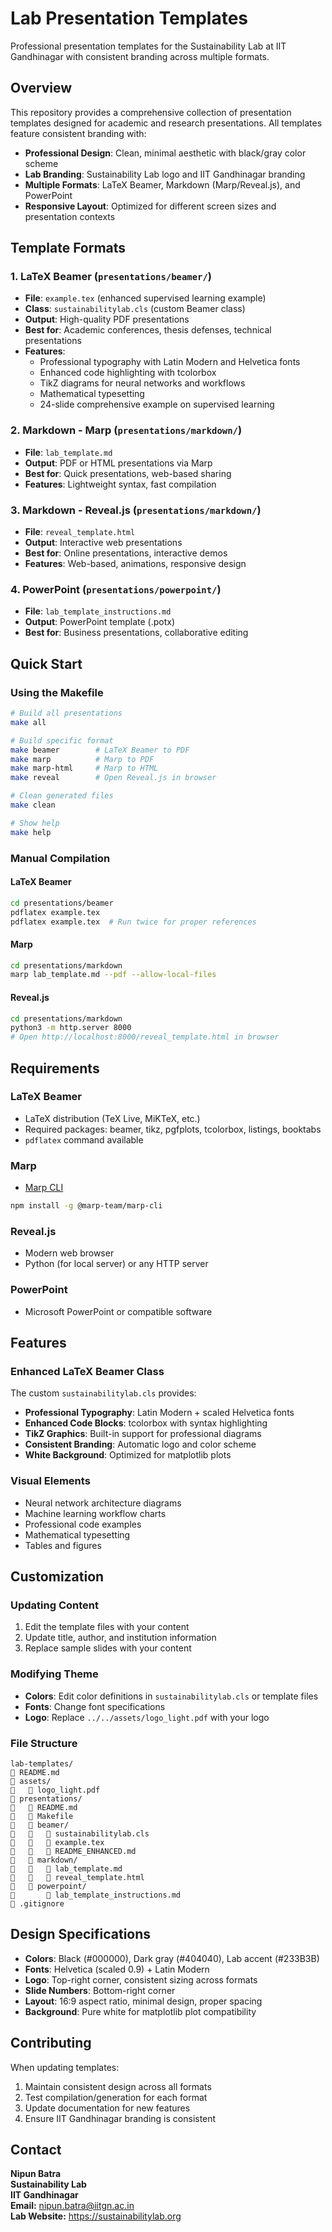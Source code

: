 # Lab Presentation Templates

Professional presentation templates for the Sustainability Lab at IIT Gandhinagar with consistent branding across multiple formats.

## Overview

This repository provides a comprehensive collection of presentation templates designed for academic and research presentations. All templates feature consistent branding with:

- **Professional Design**: Clean, minimal aesthetic with black/gray color scheme
- **Lab Branding**: Sustainability Lab logo and IIT Gandhinagar branding
- **Multiple Formats**: LaTeX Beamer, Markdown (Marp/Reveal.js), and PowerPoint
- **Responsive Layout**: Optimized for different screen sizes and presentation contexts

## Template Formats

### 1. LaTeX Beamer (`presentations/beamer/`)
- **File**: `example.tex` (enhanced supervised learning example)
- **Class**: `sustainabilitylab.cls` (custom Beamer class)
- **Output**: High-quality PDF presentations
- **Best for**: Academic conferences, thesis defenses, technical presentations
- **Features**: 
  - Professional typography with Latin Modern and Helvetica fonts
  - Enhanced code highlighting with tcolorbox
  - TikZ diagrams for neural networks and workflows
  - Mathematical typesetting
  - 24-slide comprehensive example on supervised learning

### 2. Markdown - Marp (`presentations/markdown/`)
- **File**: `lab_template.md`
- **Output**: PDF or HTML presentations via Marp
- **Best for**: Quick presentations, web-based sharing
- **Features**: Lightweight syntax, fast compilation

### 3. Markdown - Reveal.js (`presentations/markdown/`)
- **File**: `reveal_template.html`
- **Output**: Interactive web presentations
- **Best for**: Online presentations, interactive demos
- **Features**: Web-based, animations, responsive design

### 4. PowerPoint (`presentations/powerpoint/`)
- **File**: `lab_template_instructions.md`
- **Output**: PowerPoint template (.potx)
- **Best for**: Business presentations, collaborative editing

## Quick Start

### Using the Makefile
```bash
# Build all presentations
make all

# Build specific format
make beamer        # LaTeX Beamer to PDF
make marp          # Marp to PDF  
make marp-html     # Marp to HTML
make reveal        # Open Reveal.js in browser

# Clean generated files
make clean

# Show help
make help
```

### Manual Compilation

#### LaTeX Beamer
```bash
cd presentations/beamer
pdflatex example.tex
pdflatex example.tex  # Run twice for proper references
```

#### Marp
```bash
cd presentations/markdown
marp lab_template.md --pdf --allow-local-files
```

#### Reveal.js
```bash
cd presentations/markdown
python3 -m http.server 8000
# Open http://localhost:8000/reveal_template.html in browser
```

## Requirements

### LaTeX Beamer
- LaTeX distribution (TeX Live, MiKTeX, etc.)
- Required packages: beamer, tikz, pgfplots, tcolorbox, listings, booktabs
- `pdflatex` command available

### Marp
- [Marp CLI](https://github.com/marp-team/marp-cli)
```bash
npm install -g @marp-team/marp-cli
```

### Reveal.js
- Modern web browser
- Python (for local server) or any HTTP server

### PowerPoint
- Microsoft PowerPoint or compatible software

## Features

### Enhanced LaTeX Beamer Class
The custom `sustainabilitylab.cls` provides:
- **Professional Typography**: Latin Modern + scaled Helvetica fonts
- **Enhanced Code Blocks**: tcolorbox with syntax highlighting
- **TikZ Graphics**: Built-in support for professional diagrams
- **Consistent Branding**: Automatic logo and color scheme
- **White Background**: Optimized for matplotlib plots

### Visual Elements
- Neural network architecture diagrams
- Machine learning workflow charts
- Professional code examples
- Mathematical typesetting
- Tables and figures

## Customization

### Updating Content
1. Edit the template files with your content
2. Update title, author, and institution information
3. Replace sample slides with your content

### Modifying Theme
- **Colors**: Edit color definitions in `sustainabilitylab.cls` or template files
- **Fonts**: Change font specifications 
- **Logo**: Replace `../../assets/logo_light.pdf` with your logo

### File Structure
```
lab-templates/
   README.md
   assets/
      logo_light.pdf
   presentations/
      README.md
      Makefile
      beamer/
         sustainabilitylab.cls
         example.tex
         README_ENHANCED.md
      markdown/
         lab_template.md
         reveal_template.html
      powerpoint/
          lab_template_instructions.md
   .gitignore
```

## Design Specifications

- **Colors**: Black (#000000), Dark gray (#404040), Lab accent (#233B3B)
- **Fonts**: Helvetica (scaled 0.9) + Latin Modern
- **Logo**: Top-right corner, consistent sizing across formats
- **Slide Numbers**: Bottom-right corner
- **Layout**: 16:9 aspect ratio, minimal design, proper spacing
- **Background**: Pure white for matplotlib plot compatibility

## Contributing

When updating templates:
1. Maintain consistent design across all formats
2. Test compilation/generation for each format
3. Update documentation for new features
4. Ensure IIT Gandhinagar branding is consistent

## Contact

**Nipun Batra**  
**Sustainability Lab**  
**IIT Gandhinagar**  
**Email:** nipun.batra@iitgn.ac.in  
**Lab Website:** https://sustainabilitylab.org